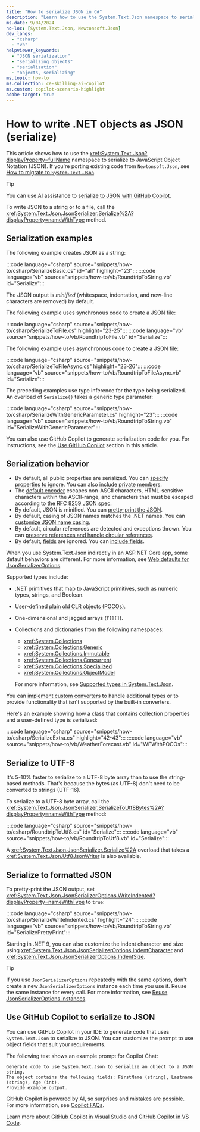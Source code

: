 ```yaml
---
title: "How to serialize JSON in C#"
description: "Learn how to use the System.Text.Json namespace to serialize to JSON in .NET. Includes sample code."
ms.date: 9/04/2024
no-loc: [System.Text.Json, Newtonsoft.Json]
dev_langs:
  - "csharp"
  - "vb"
helpviewer_keywords:
  - "JSON serialization"
  - "serializing objects"
  - "serialization"
  - "objects, serializing"
ms.topic: how-to
ms.collection: ce-skilling-ai-copilot
ms.custom: copilot-scenario-highlight
adobe-target: true
---
```


# How to write .NET objects as JSON (serialize)

This article shows how to use the <xref:System.Text.Json?displayProperty=fullName> namespace to serialize to JavaScript Object Notation (JSON). If you're porting existing code from `Newtonsoft.Json`, see [How to migrate to `System.Text.Json`](migrate-from-newtonsoft.md).

> [!TIP]
> You can use AI assistance to [serialize to JSON with GitHub Copilot](#use-github-copilot-to-serialize-to-json).

To write JSON to a string or to a file, call the <xref:System.Text.Json.JsonSerializer.Serialize%2A?displayProperty=nameWithType> method.

## Serialization examples

The following example creates JSON as a string:

:::code language="csharp" source="snippets/how-to/csharp/SerializeBasic.cs" id="all" highlight="23":::
:::code language="vb" source="snippets/how-to/vb/RoundtripToString.vb" id="Serialize":::

The JSON output is *minified* (whitespace, indentation, and new-line characters are removed) by default.

The following example uses synchronous code to create a JSON file:

:::code language="csharp" source="snippets/how-to/csharp/SerializeToFile.cs" highlight="23-25":::
:::code language="vb" source="snippets/how-to/vb/RoundtripToFile.vb" id="Serialize":::

The following example uses asynchronous code to create a JSON file:

:::code language="csharp" source="snippets/how-to/csharp/SerializeToFileAsync.cs" highlight="23-26":::
:::code language="vb" source="snippets/how-to/vb/RoundtripToFileAsync.vb" id="Serialize":::

The preceding examples use type inference for the type being serialized. An overload of `Serialize()` takes a generic type parameter:

:::code language="csharp" source="snippets/how-to/csharp/SerializeWithGenericParameter.cs" highlight="23":::
:::code language="vb" source="snippets/how-to/vb/RoundtripToString.vb" id="SerializeWithGenericParameter":::

You can also use GitHub Copilot to generate serialization code for you. For instructions, see the [Use GitHub Copilot](#use-github-copilot-to-serialize-to-json) section in this article.

## Serialization behavior

* By default, all public properties are serialized. You can [specify properties to ignore](ignore-properties.md). You can also include [private members](immutability.md#non-public-members-and-property-accessors).
* The [default encoder](xref:System.Text.Encodings.Web.JavaScriptEncoder.Default) escapes non-ASCII characters, HTML-sensitive characters within the ASCII-range, and characters that must be escaped according to [the RFC 8259 JSON spec](https://tools.ietf.org/html/rfc8259#section-7).
* By default, JSON is minified. You can [pretty-print the JSON](#serialize-to-formatted-json).
* By default, casing of JSON names matches the .NET names. You can [customize JSON name casing](customize-properties.md).
* By default, circular references are detected and exceptions thrown. You can [preserve references and handle circular references](preserve-references.md).
* By default, [fields](../../../csharp/programming-guide/classes-and-structs/fields.md) are ignored. You can [include fields](fields.md).

When you use System.Text.Json indirectly in an ASP.NET Core app, some default behaviors are different. For more information, see [Web defaults for JsonSerializerOptions](configure-options.md#web-defaults-for-jsonserializeroptions).

Supported types include:

* .NET primitives that map to JavaScript primitives, such as numeric types, strings, and Boolean.
* User-defined [plain old CLR objects (POCOs)](../../glossary.md#poco).
* One-dimensional and jagged arrays (`T[][]`).
* Collections and dictionaries from the following namespaces:

  * <xref:System.Collections>
  * <xref:System.Collections.Generic>
  * <xref:System.Collections.Immutable>
  * <xref:System.Collections.Concurrent>
  * <xref:System.Collections.Specialized>
  * <xref:System.Collections.ObjectModel>

  For more information, see [Supported types in System.Text.Json](supported-types.md).

You can [implement custom converters](converters-how-to.md) to handle additional types or to provide functionality that isn't supported by the built-in converters.

Here's an example showing how a class that contains collection properties and a user-defined type is serialized:

:::code language="csharp" source="snippets/how-to/csharp/SerializeExtra.cs" highlight="42-43":::
:::code language="vb" source="snippets/how-to/vb/WeatherForecast.vb" id="WFWithPOCOs":::

## Serialize to UTF-8

It's 5-10% faster to serialize to a UTF-8 byte array than to use the string-based methods. That's because the bytes (as UTF-8) don't need to be converted to strings (UTF-16).

To serialize to a UTF-8 byte array, call the <xref:System.Text.Json.JsonSerializer.SerializeToUtf8Bytes%2A?displayProperty=nameWithType> method:

:::code language="csharp" source="snippets/how-to/csharp/RoundtripToUtf8.cs" id="Serialize":::
:::code language="vb" source="snippets/how-to/vb/RoundtripToUtf8.vb" id="Serialize":::

A <xref:System.Text.Json.JsonSerializer.Serialize%2A> overload that takes a <xref:System.Text.Json.Utf8JsonWriter> is also available.

## Serialize to formatted JSON

To pretty-print the JSON output, set <xref:System.Text.Json.JsonSerializerOptions.WriteIndented?displayProperty=nameWithType> to `true`:

:::code language="csharp" source="snippets/how-to/csharp/SerializeWriteIndented.cs" highlight="24":::
:::code language="vb" source="snippets/how-to/vb/RoundtripToString.vb" id="SerializePrettyPrint":::

Starting in .NET 9, you can also customize the indent character and size using <xref:System.Text.Json.JsonSerializerOptions.IndentCharacter> and <xref:System.Text.Json.JsonSerializerOptions.IndentSize>.

> [!TIP]
> If you use `JsonSerializerOptions` repeatedly with the same options, don't create a new `JsonSerializerOptions` instance each time you use it. Reuse the same instance for every call. For more information, see [Reuse JsonSerializerOptions instances](configure-options.md#reuse-jsonserializeroptions-instances).

## Use GitHub Copilot to serialize to JSON

You can use GitHub Copilot in your IDE to generate code that uses `System.Text.Json` to serialize to JSON. You can customize the prompt to use object fields that suit your requirements.

The following text shows an example prompt for Copilot Chat:

```copilot-prompt
Generate code to use System.Text.Json to serialize an object to a JSON string.
The object contains the following fields: FirstName (string), Lastname (string), Age (int).
Provide example output.
```

GitHub Copilot is powered by AI, so surprises and mistakes are possible. For more information, see [Copilot FAQs](https://aka.ms/copilot-general-use-faqs).

Learn more about [GitHub Copilot in Visual Studio](/visualstudio/ide/visual-studio-github-copilot-install-and-states) and [GitHub Copilot in VS Code](https://code.visualstudio.com/docs/copilot/overview).
